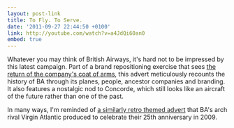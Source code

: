 ```yaml
---
layout: post-link
title: To Fly. To Serve.
date: '2011-09-27 22:44:50 +0100'
link: http://youtube.com/watch?v=a4JdQi60an0
embed: true
---
```

Whatever you may think of British Airways, it's hard not to be impressed by this latest campaign. Part of a brand repositioning exercise that sees [the return of the company's coat of arms][1], this advert meticulously recounts the history of BA through its planes, people, ancestor companies and branding. It also features a nostalgic nod to Concorde, which still looks like an aircraft of the future rather than one of the past.

In many ways, I'm reminded of [a similarly retro themed advert][2] that BA's arch rival Virgin Atlantic produced to celebrate their 25th anniversary in 2009.

[1]: http://www.underconsideration.com/brandnew/archives/british_airways_goes_vintage.php
[2]: http://www.youtube.com/watch?v=KS_6HHQ7jOA